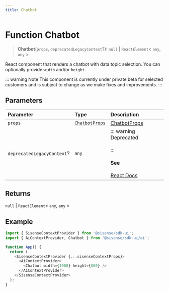 ```yaml
---
title: Chatbot
---
```


# Function Chatbot <Badge type="beta" text="Beta" />

> **Chatbot**(`props`, `deprecatedLegacyContext`?): `null` \| `ReactElement`\< `any`, `any` \>

React component that renders a chatbot with data topic selection. You can optionally provide `width` and/or `height`.

::: warning Note
This component is currently under private beta for selected customers and is subject to change as we make fixes and improvements.
:::

## Parameters

| Parameter | Type | Description |
| :------ | :------ | :------ |
| `props` | [`ChatbotProps`](../type-aliases/type-alias.ChatbotProps.md) | [ChatbotProps](../type-aliases/type-alias.ChatbotProps.md) |
| `deprecatedLegacyContext`? | `any` | ::: warning Deprecated<br /><br />:::<br /><br />**See**<br /><br />[React Docs](https://legacy.reactjs.org/docs/legacy-context.html#referencing-context-in-lifecycle-methods) |

## Returns

`null` \| `ReactElement`\< `any`, `any` \>

## Example

```ts
import { SisenseContextProvider } from '@sisense/sdk-ui';
import { AiContextProvider, Chatbot } from '@sisense/sdk-ui/ai';

function App() {
  return (
    <SisenseContextProvider {...sisenseContextProps}>
      <AiContextProvider>
        <Chatbot width={1000} height={800} />
      </AiContextProvider>
    </SisenseContextProvider>
  );
}
```

